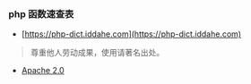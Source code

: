 
### php 函数速查表

- [https://php-dict.iddahe.com](https://php-dict.iddahe.com)

> 尊重他人劳动成果，使用请著名出处。

- [Apache 2.0](https://www.apache.org/licenses/LICENSE-2.0)
